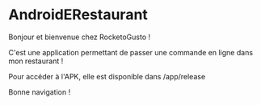 # AndroidERestaurant

Bonjour et bienvenue chez RocketoGusto !

C'est une application permettant de passer une commande en ligne dans mon restaurant !

Pour accéder à l'APK, elle est disponible dans /app/release

Bonne navigation !
